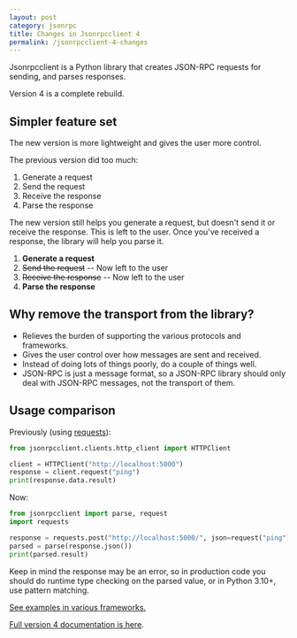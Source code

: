 ```yaml
---
layout: post
category: jsonrpc
title: Changes in Jsonrpcclient 4
permalink: /jsonrpcclient-4-changes
---
```

Jsonrpcclient is a Python library that creates JSON-RPC requests for sending, and
parses responses.

Version 4 is a complete rebuild.

## Simpler feature set

The new version is more lightweight and gives the user more control.

The previous version did too much:

1. Generate a request
2. Send the request
3. Receive the response
4. Parse the response

The new version still helps you generate a request, but doesn't send it or
receive the response. This is left to the user. Once you've received a
response, the library will help you parse it.

1. **Generate a request**
2. <del>Send the request</del> -- Now left to the user
3. <del>Receive the response</del> -- Now left to the user
4. **Parse the response**

## Why remove the transport from the library?

- Relieves the burden of supporting the various protocols and frameworks.
- Gives the user control over how messages are sent and received.
- Instead of doing lots of things poorly, do a couple of things well.
- JSON-RPC is just a message format, so a JSON-RPC library should only deal with
  JSON-RPC messages, not the transport of them.

## Usage comparison

Previously (using [requests](https://docs.python-requests.org/en/master/)):
```python
from jsonrpcclient.clients.http_client import HTTPClient

client = HTTPClient("http://localhost:5000")
response = client.request("ping")
print(response.data.result)
```

Now:
```python
from jsonrpcclient import parse, request
import requests

response = requests.post("http://localhost:5000/", json=request("ping"))
parsed = parse(response.json())
print(parsed.result)
```

Keep in mind the response may be an error, so in production code you should do
runtime type checking on the parsed value, or in Python 3.10+, use pattern
matching.

[See examples in various
frameworks.](https://github.com/explodinglabs/jsonrpcclient/tree/master/examples)

[Full version 4 documentation is
here](https://www.jsonrpcclient.com/en/latest/).
